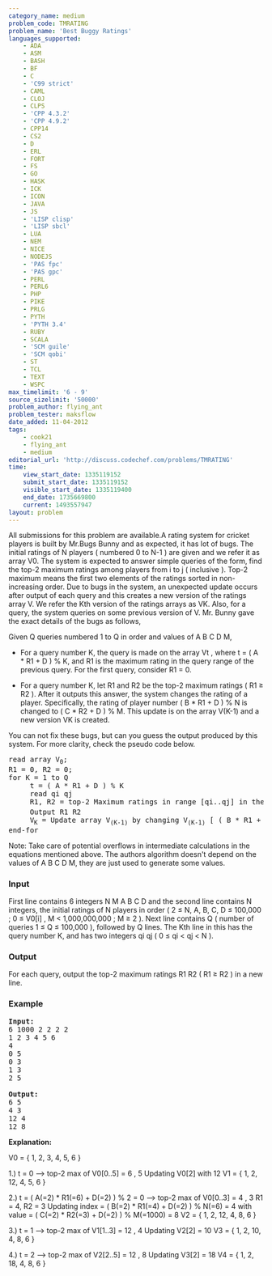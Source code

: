 ```yaml
---
category_name: medium
problem_code: TMRATING
problem_name: 'Best Buggy Ratings'
languages_supported:
    - ADA
    - ASM
    - BASH
    - BF
    - C
    - 'C99 strict'
    - CAML
    - CLOJ
    - CLPS
    - 'CPP 4.3.2'
    - 'CPP 4.9.2'
    - CPP14
    - CS2
    - D
    - ERL
    - FORT
    - FS
    - GO
    - HASK
    - ICK
    - ICON
    - JAVA
    - JS
    - 'LISP clisp'
    - 'LISP sbcl'
    - LUA
    - NEM
    - NICE
    - NODEJS
    - 'PAS fpc'
    - 'PAS gpc'
    - PERL
    - PERL6
    - PHP
    - PIKE
    - PRLG
    - PYTH
    - 'PYTH 3.4'
    - RUBY
    - SCALA
    - 'SCM guile'
    - 'SCM qobi'
    - ST
    - TCL
    - TEXT
    - WSPC
max_timelimit: '6 - 9'
source_sizelimit: '50000'
problem_author: flying_ant
problem_tester: maksflow
date_added: 11-04-2012
tags:
    - cook21
    - flying_ant
    - medium
editorial_url: 'http://discuss.codechef.com/problems/TMRATING'
time:
    view_start_date: 1335119152
    submit_start_date: 1335119152
    visible_start_date: 1335119400
    end_date: 1735669800
    current: 1493557947
layout: problem
---
```

All submissions for this problem are available.A rating system for cricket players is built by Mr.Bugs Bunny and as expected, it has lot of bugs. The initial ratings of N players ( numbered 0 to N-1 ) are given and we refer it as array V0. The system is expected to answer simple queries of the form, find the top-2 maximum ratings among players from i to j ( inclusive ). Top-2 maximum means the first two elements of the ratings sorted in non-increasing order. Due to bugs in the system, an unexpected update occurs after output of each query and this creates a new version of the ratings array V. We refer the Kth version of the ratings arrays as VK. Also, for a query, the system queries on some previous version of V. Mr. Bunny gave the exact details of the bugs as follows,

Given Q queries numbered 1 to Q in order and values of A B C D M,

- For a query number K, the query is made on the array Vt , where t = ( A \* R1 + D ) % K, and R1 is the maximum rating in the query range of the previous query. For the first query, consider R1 = 0.

- For a query number K, let R1 and R2 be the top-2 maximum ratings ( R1 ≥ R2 ). After it outputs this answer, the system changes the rating of a player. Specifically, the rating of player number ( B \* R1 + D ) % N is changed to ( C \* R2 + D ) % M. This update is on the array V(K-1) and a new version VK is created.


You can not fix these bugs, but can you guess the output produced by this system. For more clarity, check the pseudo code below.

<pre>
read array V<sub>0</sub>;
R1 = 0, R2 = 0;
for K = 1 to Q
     t = ( A * R1 + D ) % K
     read qi qj
     R1, R2 = top-2 Maximum ratings in range [qi..qj] in the array V<sub>t</sub>
     Output R1 R2
     V<sub>K</sub> = Update array V<sub>(K-1)</sub> by changing V<sub>(K-1)</sub> [ ( B * R1 + D ) % N ] = ( C * R2 + D ) % M
end-for
</pre>

Note: Take care of potential overflows in intermediate calculations in the equations mentioned above. The authors algorithm doesn't depend on the values of A B C D M, they are just used to generate some values. 
### Input

First line contains 6 integers N M A B C D and the second line contains N integers, the initial ratings of N players in order ( 2 ≤ N, A, B, C, D ≤ 100,000 ; 0 ≤ V0\[i\] , M < 1,000,000,000 ; M ≥ 2 ). Next line contains Q ( number of queries 1 ≤ Q ≤ 100,000 ), followed by Q lines. The Kth line in this has the query number K, and has two integers qi qj ( 0 ≤ qi < qj < N ).

### Output

For each query, output the top-2 maximum ratings R1 R2 ( R1 ≥ R2 ) in a new line.

### Example

<pre>
<b>Input:</b>
6 1000 2 2 2 2
1 2 3 4 5 6
4
0 5
0 3
1 3
2 5

<b>Output:</b>
6 5
4 3
12 4
12 8
</pre>

**Explanation:**

V0 = { 1, 2, 3, 4, 5, 6 }

1.) t = 0 --> top-2 max of V0\[0..5\] = 6 , 5
Updating V0\[2\] with 12
V1 = { 1, 2, 12, 4, 5, 6 }

2.) t = ( A(=2) \* R1(=6) + D(=2) ) % 2 = 0 --> top-2 max of V0\[0..3\] = 4 , 3
R1 = 4, R2 = 3
Updating index = ( B(=2) \* R1(=4) + D(=2) ) % N(=6) = 4 with value = ( C(=2) \* R2(=3) + D(=2) ) % M(=1000) = 8
V2 = { 1, 2, 12, 4, 8, 6 }

3.) t = 1 --> top-2 max of V1\[1..3\] = 12 , 4
Updating V2\[2\] = 10
V3 = { 1, 2, 10, 4, 8, 6 }

4.) t = 2 --> top-2 max of V2\[2..5\] = 12 , 8
Updating V3\[2\] = 18
V4 = { 1, 2, 18, 4, 8, 6 }
